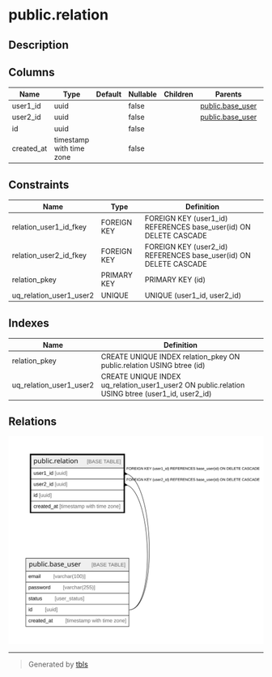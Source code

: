 # public.relation

## Description

## Columns

| Name | Type | Default | Nullable | Children | Parents | Comment |
| ---- | ---- | ------- | -------- | -------- | ------- | ------- |
| user1_id | uuid |  | false |  | [public.base_user](public.base_user.md) |  |
| user2_id | uuid |  | false |  | [public.base_user](public.base_user.md) |  |
| id | uuid |  | false |  |  |  |
| created_at | timestamp with time zone |  | false |  |  |  |

## Constraints

| Name | Type | Definition |
| ---- | ---- | ---------- |
| relation_user1_id_fkey | FOREIGN KEY | FOREIGN KEY (user1_id) REFERENCES base_user(id) ON DELETE CASCADE |
| relation_user2_id_fkey | FOREIGN KEY | FOREIGN KEY (user2_id) REFERENCES base_user(id) ON DELETE CASCADE |
| relation_pkey | PRIMARY KEY | PRIMARY KEY (id) |
| uq_relation_user1_user2 | UNIQUE | UNIQUE (user1_id, user2_id) |

## Indexes

| Name | Definition |
| ---- | ---------- |
| relation_pkey | CREATE UNIQUE INDEX relation_pkey ON public.relation USING btree (id) |
| uq_relation_user1_user2 | CREATE UNIQUE INDEX uq_relation_user1_user2 ON public.relation USING btree (user1_id, user2_id) |

## Relations

![er](public.relation.svg)

---

> Generated by [tbls](https://github.com/k1LoW/tbls)
